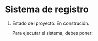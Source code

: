 <h1>Sistema de registro</h1>

<ol type="1">
  
  <li>Estado del proyecto: En construción.</li>
  
  <p>Para ejecutar el sistema, debes poner:</p>
  
</ol>

 ```npm install react´´´
